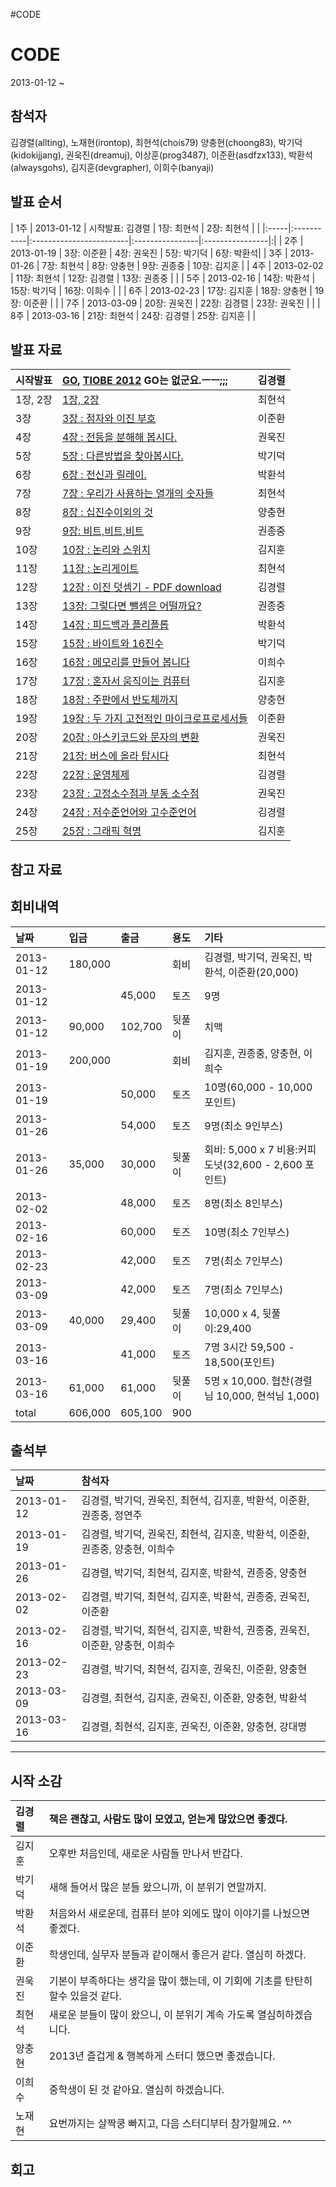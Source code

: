 #CODE

# CODE #

2013-01-12 ~

## 참석자 ##
김경렬(allting),
노재현(irontop),
최현석(chois79)
양충현(choong83),
박기덕(kidokijjang),
권욱진(dreamuj),
이상훈(prog3487),
이준환(asdfzx133),
박환석(alwaysgohs),
김지훈(devgrapher),
이희수(banyaji)


## 발표 순서 ##
| 1주 | 2013-01-12 | 시작발표: 김경렬 | 1장: 최현석 | 2장: 최현석 | |
|:-----|:-----------|:------------------------|:----------------|:----------------|:|
| 2주 | 2013-01-19 | 3장: 이준환 | 4장: 권욱진 | 5장: 박기덕 | 6장: 박환석|
| 3주 | 2013-01-26 | 7장: 최현석 | 8장: 양충현 | 9장: 권종중 | 10장: 김지훈 |
| 4주 | 2013-02-02 | 11장: 최현석 | 12장: 김경렬 | 13장: 권종중 |  |
| 5주 | 2013-02-16 | 14장: 박환석 | 15장: 박기덕 | 16장: 이희수 |  |
| 6주 | 2013-02-23 | 17장: 김지훈 | 18장: 양충현 | 19장: 이준환 |  |
| 7주 | 2013-03-09 | 20장: 권욱진 | 22장: 김경렬 | 23장: 권욱진 |  |
| 8주 | 2013-03-16 | 21장: 최현석 | 24장: 김경렬 | 25장: 김지훈 |  |


## 발표 자료 ##
| 시작발표 | [GO](http://www.slideshare.net/allting/go-lang-15960212), [TIOBE 2012](http://www.tiobe.com/index.php/content/paperinfo/tpci/index.html) GO는 없군요.ㅡㅡ;;; | 김경렬 |
|:-------------|:-------------------------------------------------------------------------------------------------------------------------------------------------------------------|:----------|
| 1장, 2장 | [1장, 2장](http://www.slideshare.net/HyeonSeokChoi/code12) | 최현석 |
| 3장 | [3장 : 점자와 이진 부호](http://www.slideshare.net/a1aaaa12/ch3-16055591) | 이준환 |
| 4장 | [4장 : 전등을 분해해 봅시다.](http://www.slideshare.net/ukjinkwoun/ch4-15974352) | 권욱진|
| 5장 | [5장 : 다른방법을 찾아봅시다.](http://www.slideshare.net/kidoki/code-chapter5) | 박기덕 |
| 6장 | [6장 : 전신과 릴레이.](http://www.slideshare.net/alwaysgo/ch6-telegraph-and-relay) |박환석 |
| 7장 | [7장 : 우리가 사용하는 열개의 숫자들](http://www.slideshare.net/HyeonSeokChoi/code-7-10) | 최현석 |
| 8장 |[8장 : 십진수이외의 것](http://www.slideshare.net/choong83/ss-16177608)  | 양충현 |
| 9장 | [9장: 비트,비트,비트](http://www.slideshare.net/kmorrie/code-9) | 권종중 |
| 10장 | [10장 : 논리와 스위치](http://www.slideshare.net/devgrapher/code-10-16178555) | 김지훈 |
| 11장 | [11장 : 논리게이트](http://www.slideshare.net/HyeonSeokChoi/code-11) | 최현석 |
| 12장 | [12장 : 이진 덧셈기 - PDF download](http://dl.dropbox.com/u/204413/Code-Ch12.pdf) | 김경렬 |
| 13장 | [13장: 그렇다면 뺄셈은 어떨까요?](http://www.slideshare.net/kmorrie/code-13)  | 권종중 |
| 14장 | [14장 : 피드백과 플리플롭](http://www.slideshare.net/alwaysgo/ch14-feedback-and-filpflop) | 박환석 |
| 15장 | [15장 : 바이트와 16진수](http://www.slideshare.net/kidoki/code-chapter15) | 박기덕 |
| 16장 | [16장 : 메모리를 만들어 봅니다](http://www.slideshare.net/LuvCha/16-16558854) | 이희수 |
| 17장 | [17장 : 혼자서 움직이는 컴퓨터 ](http://www.slideshare.net/devgrapher/code-17) | 김지훈 |
| 18장 |[18장 : 주판에서 반도체까지](http://www.slideshare.net/choong83/code-16707433)  | 양충현 |
| 19장 | [19장 : 두 가지 고전적인 마이크로프로세서들](http://www.slideshare.net/a1a123/ch19-16706459) | 이준환 |
| 20장 | [20장 : 아스키코드와 문자의 변환](http://www.slideshare.net/ukjinkwoun/ch20-16694256)  | 권욱진 |
| 21장 | [21장: 버스에 올라 탑시다](http://www.slideshare.net/HyeonSeokChoi/code-ch21) | 최현석 |
| 22장 | [22장 : 운영체제](http://www.slideshare.net/allting/ch22-17056580) | 김경렬 |
| 23장 | [23장 : 고정소수점과 부동 소수점](http://www.slideshare.net/ukjinkwoun/ch23-17050068) | 권욱진|
| 24장 | [24장 : 저수준언어와 고수준언어](http://www.slideshare.net/allting/chaper24-languages-highandlow-17257977) | 김경렬 |
| 25장 | [25장 : 그래픽 혁명](http://www.slideshare.net/devgrapher/code-25) | 김지훈 |

## 참고 자료 ##


## 회비내역 ##

| 날짜 | 입금 | 출금 | 용도 | 기타 |
|:-------|:-------|:-------|:-------|:-------|
| 2013-01-12 |  180,000 |  | 회비 |  김경렬, 박기덕, 권욱진, 박환석, 이준환(20,000)  |
| 2013-01-12 |   |  45,000  | 토즈 | 9명  |
| 2013-01-12 | 90,000  |  102,700  | 뒷풀이 | 치맥  |
| 2013-01-19 | 200,000  |   |  회비 | 김지훈, 권종중, 양충현, 이희수  |
| 2013-01-19 |   |  50,000  |  토즈 | 10명(60,000 - 10,000포인트)  |
| 2013-01-26 |   |  54,000  |  토즈 | 9명(최소 9인부스) |
| 2013-01-26 | 35,000  | 30,000  | 뒷풀이 | 회비: 5,000 x 7  비용:커피  도넛(32,600 - 2,600 포인트)  |
| 2013-02-02 |   |  48,000  |  토즈 | 8명(최소 8인부스) |
| 2013-02-16 |   |  60,000  |  토즈 | 10명(최소 7인부스) |
| 2013-02-23 |   |  42,000  |  토즈 | 7명(최소 7인부스) |
| 2013-03-09 |   |  42,000  |  토즈 | 7명(최소 7인부스) |
| 2013-03-09 | 40,000  |  29,400  |  뒷풀이 | 10,000 x 4, 뒷풀이:29,400 |
| 2013-03-16 |  |  41,000  |  토즈 | 7명 3시간 59,500 - 18,500(포인트) |
| 2013-03-16 | 61,000 |  61,000  |  뒷풀이 | 5명 x 10,000. 협찬(경렬님 10,000, 현석님 1,000) |
| total | 606,000  | 605,100  |  900   |  |


## 출석부 ##
| 날짜 | 참석자 |
|:-------|:----------|
| 2013-01-12 | 김경렬, 박기덕, 권욱진, 최현석, 김지훈, 박환석, 이준환, 권종중, 정연주  |
| 2013-01-19 | 김경렬, 박기덕, 권욱진, 최현석, 김지훈, 박환석, 이준환, 권종중, 양충현, 이희수  |
| 2013-01-26 | 김경렬, 박기덕, 최현석, 김지훈, 박환석, 권종중, 양충현 |
| 2013-02-02 | 김경렬, 박기덕, 최현석, 김지훈, 박환석, 권종중, 권욱진, 이준환 |
| 2013-02-16 | 김경렬, 박기덕, 최현석, 김지훈, 박환석, 권종중, 권욱진, 이준환, 양충현, 이희수 |
| 2013-02-23 | 김경렬, 박기덕, 최현석, 김지훈, 권욱진, 이준환, 양충현 |
| 2013-03-09 | 김경렬, 최현석, 김지훈, 권욱진, 이준환, 양충현, 박환석 |
| 2013-03-16 | 김경렬, 최현석, 김지훈, 권욱진, 이준환, 양충현, 강대명 |



---


## 시작 소감 ##
| 김경렬 | 책은 괜찮고, 사람도 많이 모였고, 얻는게 많았으면 좋겠다. |
|:----------|:--------------------------------------------------------------------------------|
| 김지훈 | 오후반 처음인데, 새로운 사람들 만나서 반갑다. |
| 박기덕 | 새해 들어서 많은 분들 왔으니까, 이 분위기 연말까지. |
| 박환석 | 처음와서 새로운데, 컴퓨터 분야 외에도 많이 이야기를 나눴으면 좋겠다. |
| 이준환 | 학생인데, 실무자 분들과 같이해서 좋은거 같다. 열심히 하겠다. |
| 권욱진 | 기본이 부족하다는 생각을 많이 했는데, 이 기회에 기초를 탄탄히 할수 있을것 같다. |
| 최현석 | 새로운 분들이 많이 왔으니, 이 분위기 계속 가도록 열심히하겠습니다. |
| 양충현 | 2013년 즐겁게 & 행복하게 스터디 했으면 좋겠습니다. |
| 이희수 | 중학생이 된 것 같아요. 열심히 하겠습니다. |
| 노재현 | 요번까지는 살짝쿵 빠지고, 다음 스터디부터 참가할께요. ^^|


## 회고 ##